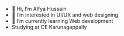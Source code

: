 - 👋 Hi, I’m Alfya Hussain
- 👀 I’m interested in UI/UX and web designing
- 🌱 I’m currently learning Web development
- Studying at CE Karunagappally

<!---
alfyahuzayn/alfyahuzayn is a ✨ special ✨ repository because its `README.md` (this file) appears on your GitHub profile.
You can click the Preview link to take a look at your changes.
--->
